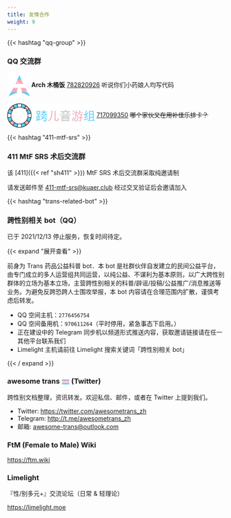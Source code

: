 ```yaml
---
title: 友情合作
weight: 9
---
```


<style>
.inline-img {
  display: inline-block !important;
  height: 4em;
  vertical-align: middle;
  border: none !important;
}

.trans-flag {
    display: inline-block !important;
    height: 1em;
    width: 1em;
    margin: 0 0.05em 0 0.1em !important;
    vertical-align: middle;
    border: none !important;
}
</style>

{{< hashtag "qq-group" >}}

### QQ 交流群

<img src="trans-arch.png" class="inline-img">**Arch 木桶饭** [782820926](https://jq.qq.com/?_wv=1027&k=aVZipzyj)
  听说你们小药娘人均写代码

<img src="trans-otoge.png" class="inline-img" alt="跨儿音游组"> [717099350](https://jq.qq.com/?_wv=1027&k=byC0cbS4)
  ~~哪个家伙又在用补佳乐排卡？~~

{{< hashtag "411-mtf-srs" >}}

### 411 MtF SRS 术后交流群

该 [411]({{< ref "sh411" >}}) MtF SRS 术后交流群采取纯邀请制

请发送邮件至 <411-mtf-srs@kuaer.club> 经过交叉验证后会邀请加入

{{< hashtag "trans-related-bot" >}}

### 跨性别相关 bot（QQ）

已于 2021/12/13 停止服务，恢复时间待定。

{{< expand "展开查看" >}}

前身为 Trans 药品公益科普 bot．本 bot 是社群伙伴自发建立的民间公益平台，由专门成立的多人运营组共同运营，以纯公益、不谋利为基本原则，以广大跨性别群体的立场为基本立场，主营跨性别相关的科普/辟谣/投稿/公益推广/消息推送等业务。为避免反跨恐跨人士围攻举报，本 bot 内容请在合理范围内扩散，谨慎考虑后转发。

- QQ 空间主机：`2776456754`
- QQ 空间备用机：`970611264`（平时停用，紧急事态下启用。）
- 正在建设中的 Telegram 同步机以频道形式推送内容，获取邀请链接请在任一其他平台联系我们
- Limelight 主机请前往 Limelight 搜索关键词「跨性别相关 bot」

{{< / expand >}}

### awesome trans <img src="trans-flag.svg" class="trans-flag" /> (Twitter)

跨性别文档整理，资讯转发。欢迎私信、邮件，或者在 Twitter 上提到我们。

- Twitter: <https://twitter.com/awesometrans_zh>
- Telegram: <http://t.me/awesometrans_zh>
- 邮箱: <awesome-trans@outlook.com>

### FtM (Female to Male) Wiki

<https://ftm.wiki>

### Limelight

『性/别多元+』交流论坛（日常 &amp; 轻理论）

<https://limelight.moe>
